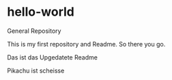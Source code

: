 # hello-world
General Repository

This is my first repository and Readme. So there you go.

Das ist das Upgedatete Readme

Pikachu ist scheisse
